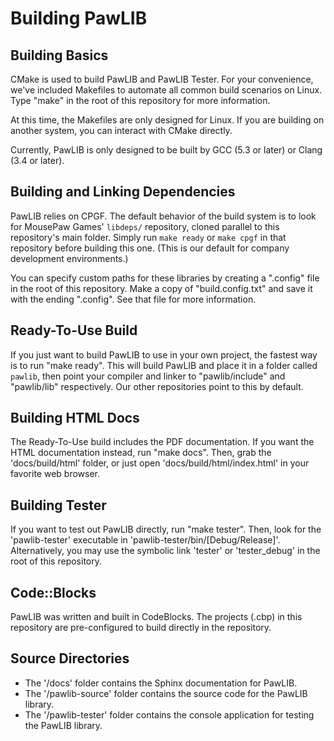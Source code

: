 # Building PawLIB

## Building Basics

CMake is used to build PawLIB and PawLIB Tester. For your convenience,
we've included Makefiles to automate all common build scenarios on Linux.
Type "make" in the root of this repository for more information.

At this time, the Makefiles are only designed for Linux. If you are building
on another system, you can interact with CMake directly.

Currently, PawLIB is only designed to be built by GCC (5.3 or later) or
Clang (3.4 or later).

## Building and Linking Dependencies

PawLIB relies on CPGF. The default behavior of the build system is
to look for MousePaw Games' `libdeps/` repository, cloned parallel
to this repository's main folder. Simply run `make ready` or `make cpgf`
in that repository before building this one.
(This is our default for company development environments.)

You can specify custom paths for these libraries by creating a ".config" file
in the root of this repository. Make a copy of "build.config.txt" and save it
with the ending ".config". See that file for more information.

## Ready-To-Use Build

If you just want to build PawLIB to use in your own project, the fastest way
is to run "make ready". This will build PawLIB and place it in a folder called
`pawlib`, then point your compiler and linker to "pawlib/include"
and "pawlib/lib" respectively. Our other repositories point to this by default.

## Building HTML Docs

The Ready-To-Use build includes the PDF documentation. If you want the HTML
documentation instead, run "make docs". Then, grab the 'docs/build/html'
folder, or just open 'docs/build/html/index.html' in your favorite web
browser.

## Building Tester

If you want to test out PawLIB directly, run "make tester". Then, look
for the 'pawlib-tester' executable in 'pawlib-tester/bin/[Debug/Release]'.
Alternatively, you may use the symbolic link 'tester' or 'tester_debug'
in the root of this repository.

## Code::Blocks

PawLIB was written and built in CodeBlocks. The projects (.cbp) in this
repository are pre-configured to build directly in the repository.

## Source Directories

- The '/docs' folder contains the Sphinx documentation for PawLIB.
- The '/pawlib-source' folder contains the source code for the PawLIB
  library.
- The '/pawlib-tester' folder contains the console application for testing
  the PawLIB library.
